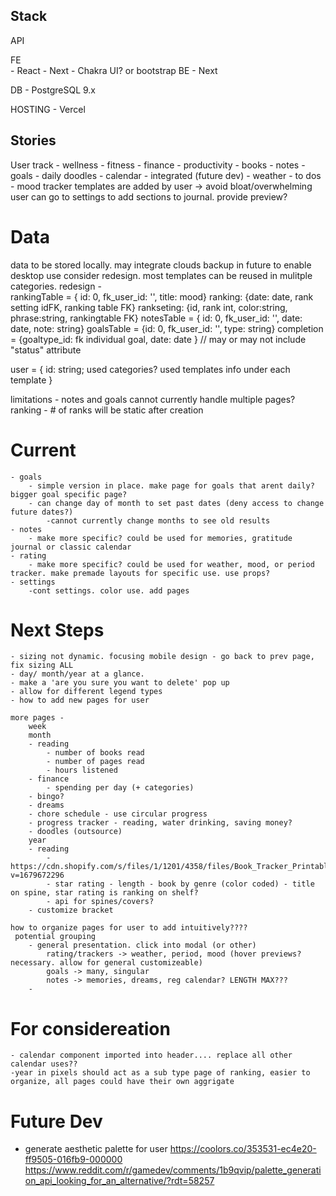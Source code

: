 ## Stack

API


FE  
    - React
    - Next
    - Chakra UI? or bootstrap
BE
    - Next
    
DB
    - PostgreSQL 9.x

HOSTING
    - Vercel
    

## Stories

User track
    - wellness
    - fitness
    - finance
    - productivity
    - books
    - notes
    - goals
    - daily doodles
    - calendar - integrated (future dev)
    - weather
    -  to dos
    - mood tracker
templates are added by user -> avoid bloat/overwhelming
user can go to settings to add sections to journal. provide preview?

# Data
data to be stored locally. may integrate clouds backup in future to enable desktop use
consider redesign. most templates can be reused in mulitple categories. 
redesign -  
    rankingTable = { id: 0, fk_user_id: '', title: mood}
        ranking: {date: date, rank setting idFK, ranking table FK} 
        rankseting: {id, rank int, color:string, phrase:string, rankingtable FK}
    notesTable = { id: 0, fk_user_id: '', date: date, note: string}
    goalsTable = {id: 0, fk_user_id: '', type: string}
        completion = {goaltype_id: fk individual goal, date: date }
        // may or may not include "status" attribute

user = {
    id: string;
    used categories?
    used templates
    info under each template
}

limitations -
    notes and goals cannot currently handle multiple pages?
    ranking - # of ranks will be static after creation


# Current
    - goals
        - simple version in place. make page for goals that arent daily? bigger goal specific page?
        - can change day of month to set past dates (deny access to change future dates?)
            -cannot currently change months to see old results
    - notes
        - make more specific? could be used for memories, gratitude journal or classic calendar
    - rating
        - make more specific? could be used for weather, mood, or period tracker. make premade layouts for specific use. use props? 
    - settings
        -cont settings. color use. add pages


# Next Steps

    - sizing not dynamic. focusing mobile design - go back to prev page, fix sizing ALL
    - day/ month/year at a glance.
    - make a 'are you sure you want to delete' pop up
    - allow for different legend types
    - how to add new pages for user

    more pages - 
        week
        month 
        - reading
            - number of books read
            - number of pages read
            - hours listened
        - finance
            - spending per day (+ categories)
        - bingo?
        - dreams
        - chore schedule - use circular progress
        - progress tracker - reading, water drinking, saving money?
        - doodles (outsource)
        year 
        - reading 
            - https://cdn.shopify.com/s/files/1/1201/4358/files/Book_Tracker_Printable.pdf?v=1679672296
            - star rating - length - book by genre (color coded) - title on spine, star rating is ranking on shelf?
            - api for spines/covers?
        - customize bracket

    how to organize pages for user to add intuitively????
     potential grouping
        - general presentation. click into modal (or other)
            rating/trackers -> weather, period, mood (hover previews? necessary. allow for general customizeable)
            goals -> many, singular
            notes -> memories, dreams, reg calendar? LENGTH MAX???
        - 
        

# For considereation
    - calendar component imported into header.... replace all other calendar uses??
    -year in pixels should act as a sub type page of ranking, easier to organize, all pages could have their own aggrigate


# Future Dev 

- generate aesthetic palette for user
https://coolors.co/353531-ec4e20-ff9505-016fb9-000000
 https://www.reddit.com/r/gamedev/comments/1b9qvip/palette_generation_api_looking_for_an_alternative/?rdt=58257

